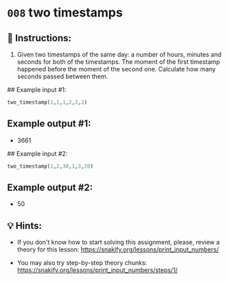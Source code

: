 # `008` two timestamps

## 📝 Instructions:

1. Given two timestamps of the same day: a number of hours, minutes and seconds for both of the timestamps.  The moment of the first timestamp happened before the moment of the second one.  Calculate how many seconds passed between them.

## Example input #1:

```py
two_timestamp(1,1,1,2,2,2)
```

## Example output #1:

+ 3661

## Example input #2:

```py
two_timestamp(1,2,30,1,3,20)
```

## Example output #2:

+ 50

## 💡 Hints:

+ If you don't know how to start solving this assignment, please, review a theory for this lesson: https://snakify.org/lessons/print_input_numbers/

+ You may also try step-by-step theory chunks: https://snakify.org/lessons/print_input_numbers/steps/1/
